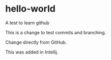 # hello-world
A test to learn github

This is a change to test commits and branching.

Change directly from GitHub.

This was added in Intellij.
